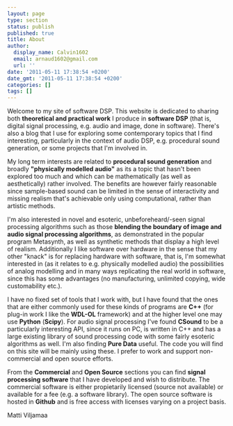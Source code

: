 ```yaml
---
layout: page
type: section
status: publish
published: true
title: About
author:
  display_name: Calvin1602
  email: arnaud1602@gmail.com
  url: ''
date: '2011-05-11 17:38:54 +0200'
date_gmt: '2011-05-11 17:38:54 +0200'
categories: []
tags: []
---
```



<p>Welcome to my site of software DSP. This website is dedicated to sharing both <b>theoretical and practical work</b> I produce in <b>software DSP</b> (that is, digital signal processing, e.g. audio and image, done in software). There's also a blog that I use for exploring some contemporary topics that I find interesting, particularly in the context of audio DSP, e.g. procedural sound generation, or some projects that I'm involved in.</p>

<p>My long term interests are related to <b>procedural sound generation</b> and broadly <b>"physically modelled audio"</b> as its a topic that hasn't been explored too much and which can be mathematically (as well as aesthetically) rather involved. The benefits are however fairly reasonable since sample-based sound can be limited in the sense of interactivity and missing realism that's achievable only using computational, rather than artistic methods. <!-- As it has been demonstrated e.g. by these two projects: --></p>

<p>I'm also interested in novel and esoteric, unbeforeheard/-seen signal processing algorithms such as those <b>blending the boundary of image and audio signal processing algorithms</b>, as demonstrated in the popular program Metasynth, as well as synthetic methods that display a high level of realism. Additionally I like software over hardware in the sense that my other "knack" is for replacing hardware with software, that is, I'm somewhat interested in (as it relates to e.g. physically modelled audio) the possibilities of analog modelling and in many ways replicating the real world in software, since this has some advantages (no manufacturing, unlimited copying, wide customability etc.).</p>

<p> I have no fixed set of tools that I work with, but I have found that the ones that are either commonly used for these kinds of programs are <b>C++</b> (for plug-in work I like the <b>WDL-OL</b> framework) and at the higher level one may use <b>Python</b> (<b>Scipy</b>). For audio signal processing I've found <b>CSound</b> to be a particularly interesting API, since it runs on PC, is written in C++ and has a large existing library of sound processing code with some fairly esoteric algorithms as well. I'm also finding <b>Pure Data</b> useful. The code you will find on this site will be mainly using these. I prefer to work and support non-commercial and open source efforts.</p>

<p> From the <b>Commercial</b> and <b>Open Source</b> sections you can find <b>signal processing software</b> that I have developed and wish to distribute. The commercial software is either propietarily licensed (source not available) or available for a fee (e.g. a software library). The open source software is hosted in <b>Github</b> and is free access with licenses varying on a project basis.
</p>

<p>Matti Viljamaa</p>